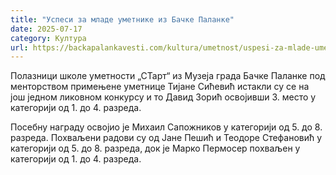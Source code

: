 ```yaml
---
title: "Успеси за младе уметнике из Бачке Паланке"
date: 2025-07-17
category: Култура
url: https://backapalankavesti.com/kultura/umetnost/uspesi-za-mlade-umetnike-iz-backe-palanke/
---
```


Полазници школе уметности „СТарт“ из Музеја града Бачке Паланке под менторством примењене уметнице Тијане Сићевић истакли су се на још једном ликовном конкурсу и то Давид Зорић освојивши 3. место у категорији од 1. до 4. разреда.

Посебну награду освојио је Михаил Сапожников у категорији од 5. до 8. разреда. Похваљени радови су од Јане Пешић и Теодоре Стефановић у категорији од 5. до 8. разреда, док је Марко Пермосер похваљен у категорији од 1. до 4. разреда.

